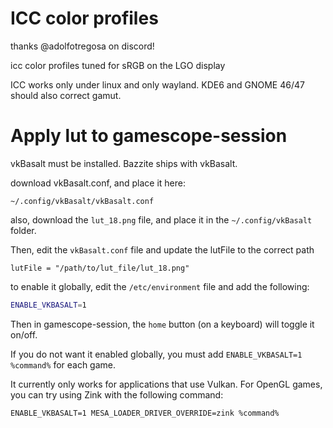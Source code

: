 # ICC color profiles

thanks @adolfotregosa on discord!

icc color profiles tuned for sRGB on the LGO display

ICC works only under linux and only wayland. KDE6 and GNOME 46/47 should also correct gamut.

# Apply lut to gamescope-session

vkBasalt must be installed. Bazzite ships with vkBasalt.

download vkBasalt.conf, and place it here:

`~/.config/vkBasalt/vkBasalt.conf`

also, download the `lut_18.png` file, and place it in the `~/.config/vkBasalt` folder.

Then, edit the `vkBasalt.conf` file and update the lutFile to the correct path

```
lutFile = "/path/to/lut_file/lut_18.png"
```

to enable it globally, edit the `/etc/environment` file and add the following:

```bash
ENABLE_VKBASALT=1
```

Then in gamescope-session, the `home` button (on a keyboard) will toggle it on/off.

If you do not want it enabled globally, you must add `ENABLE_VKBASALT=1 %command%` for each game.

It currently only works for applications that use Vulkan. For OpenGL games, you can try using Zink with the following command:

`ENABLE_VKBASALT=1 MESA_LOADER_DRIVER_OVERRIDE=zink %command%`
